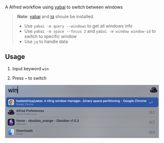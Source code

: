 
A Alfred workflow using [yabai](https://github.com/koekeishiya/yabai) to switch between windows

> **Note**: [yabai](https://github.com/koekeishiya/yabai) and [jq](https://github.com/jqlang/jq) shoule be installed.
> - Use `yabai -m query --windows` to get all windows info
> - Use `yabai -m space --focus 2` and `yabai -m window window-id` to switch to specific window
> - Use `jq` to handle data

## Usage

1. Input keyword `win`

2. Press `↩︎` to switch

![example](./doc/example.png)
